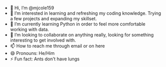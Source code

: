 - 👋 Hi, I’m @mjcole159
- 👀 I’m interested in learning and refreshing my coding knowledge. Trying a few projects and expanding my skillset.
- 🌱 I’m currently learning Python in order to feel more comfortable working with data.
- 💞️ I’m looking to collaborate on anything really, looking for something interesting to get involved with.
- 📫 How to reach me through email or on here
- 😄 Pronouns: He/Him
- ⚡ Fun fact: Ants don't have lungs


